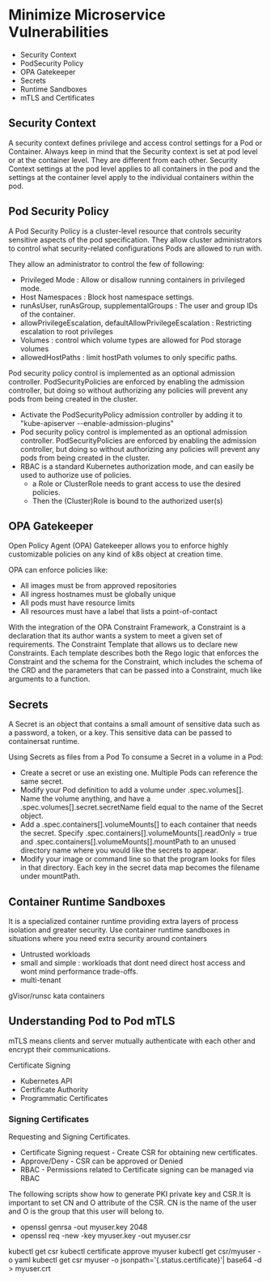 # Minimize Microservice Vulnerabilities

- Security Context
- PodSecurity Policy
- OPA Gatekeeper
- Secrets
- Runtime Sandboxes
- mTLS and Certificates

## Security Context
A security context defines privilege and access control settings for a Pod or Container.
Always keep in mind that the Security context is set at pod level or at the container level. They are different from each other. Security Context settings at the pod level applies to all containers in the pod and the settings at the container level apply to the individual containers within the pod.

## Pod Security Policy 
A Pod Security Policy is a cluster-level resource that controls security sensitive aspects of the pod specification. They allow cluster administrators to control what security-related configurations Pods are allowed to run with.

They allow an administrator to control the few of following:
- Privileged Mode : Allow or disallow running containers in privileged mode.
- Host Namespaces : Block host namespace settings.
- runAsUser, runAsGroup, supplementalGroups : The user and group IDs of the container.
- allowPrivilegeEscalation, defaultAllowPrivilegeEscalation : Restricting escalation to root privileges
- Volumes : control which volume types are allowed for Pod storage volumes
- allowedHostPaths : limit hostPath volumes to only specific paths.

Pod security policy control is implemented as an optional admission controller. PodSecurityPolicies are enforced by enabling the admission controller, but doing so without authorizing any policies will prevent any pods from being created in the cluster.
- Activate the PodSecurityPolicy admission controller by adding it to "kube-apiserver --enable-admission-plugins"
- Pod security policy control is implemented as an optional admission controller. PodSecurityPolicies are enforced by enabling the admission controller, but doing so without authorizing any policies will prevent any pods from being created in the cluster.
- RBAC is a standard Kubernetes authorization mode, and can easily be used to authorize use of policies.
    - a Role or ClusterRole needs to grant access to use the desired policies.
    - Then the (Cluster)Role is bound to the authorized user(s)

## OPA Gatekeeper
Open Policy Agent (OPA) Gatekeeper allows you to enforce highly customizable policies on any kind of k8s object at creation time.

OPA can enforce policies like:
- All images must be from approved repositories
- All ingress hostnames must be globally unique
- All pods must have resource limits
- All resources must have a label that lists a point-of-contact

With the integration of the OPA Constraint Framework, a Constraint is a declaration that its author wants a system to meet a given set of requirements. The Constraint Template that allows us to declare new Constraints. Each template describes both the Rego logic that enforces the Constraint and the schema for the Constraint, which includes the schema of the CRD and the parameters that can be passed into a Constraint, much like arguments to a function.

## Secrets

A Secret is an object that contains a small amount of sensitive data such as a password, a token, or a key. This sensitive data can be passed to containersat runtime.

Using Secrets as files from a Pod
To consume a Secret in a volume in a Pod:

- Create a secret or use an existing one. Multiple Pods can reference the same secret.
- Modify your Pod definition to add a volume under .spec.volumes[]. Name the volume anything, and have a .spec.volumes[].secret.secretName field equal to the name of the Secret object.
- Add a .spec.containers[].volumeMounts[] to each container that needs the secret. Specify .spec.containers[].volumeMounts[].readOnly = true and .spec.containers[].volumeMounts[].mountPath to an unused directory name where you would like the secrets to appear.
- Modify your image or command line so that the program looks for files in that directory. Each key in the secret data map becomes the filename under mountPath.

## Container Runtime Sandboxes

It is a specialized container runtime providing extra layers of process isolation and greater security. Use container runtime sandboxes in situations where you need extra security around containers
- Untrusted workloads
- small and simple : workloads that dont need direct host access and wont mind performance trade-offs.
- multi-tenant

gVisor/runsc
kata containers

## Understanding Pod to Pod mTLS

mTLS means clients and server mutually authenticate with each other and encrypt their communications.

Certificate Signing
- Kubernetes API
- Certificate Authority
- Programmatic Certificates

### Signing Certificates

Requesting and Signing Certificates.
- Certificate Signing request - Create CSR for obtaining new certificates.
- Approve/Deny - CSR can be approved or Denied
- RBAC - Permissions related to Certificate signing can be managed via RBAC

The following scripts show how to generate PKI private key and CSR.It is important to set CN and O attribute of the CSR. CN is the name of the user and O is the group that this user will belong to.
- openssl genrsa -out myuser.key 2048
- openssl req -new -key myuser.key -out myuser.csr

kubectl get csr
kubectl certificate approve myuser
kubectl get csr/myuser -o yaml
kubectl get csr myuser -o jsonpath='{.status.certificate}'| base64 -d > myuser.crt

